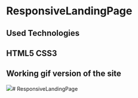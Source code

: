 <h1> ResponsiveLandingPage </h1>

<h2> Used Technologies <h2>

HTML5 CSS3

<h2> Working gif version of the site </h2>

![](Ekran.gif)# ResponsiveLandingPage